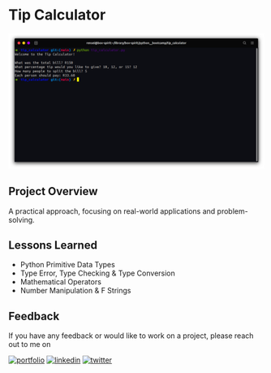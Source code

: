 # Tip Calculator

![Banner](/img/tip_calc.png)


## Project Overview

A practical approach, focusing on real-world applications and problem-solving.


## Lessons Learned

- Python Primitive Data Types
- Type Error, Type Checking & Type Conversion
- Mathematical Operators
- Number Manipulation & F Strings

## Feedback

If you have any feedback or would like to work on a project, please reach out to me on 

[![portfolio](https://img.shields.io/badge/my_portfolio-000?style=for-the-badge&logo=ko-fi&logoColor=white)](https://itsresei.com/)
[![linkedin](https://img.shields.io/badge/linkedin-0A66C2?style=for-the-badge&logo=linkedin&logoColor=white)](https://www.linkedin.com/)
[![twitter](https://img.shields.io/badge/twitter-1DA1F2?style=for-the-badge&logo=twitter&logoColor=white)](https://twitter.com/itsrensei)